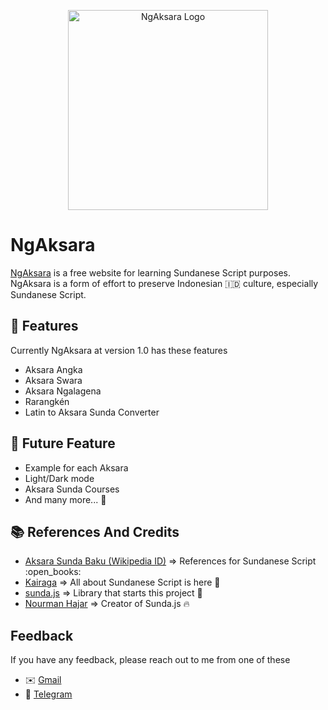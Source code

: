 <p align="center">
  <a href="https://ngaksara.vercel.app" target="blank"><img src="https://ngaksara.  vercel.app/assets/ngaksara-logo-8c7f11ec.png" width="320" alt="NgAksara Logo" /></a>
</p>

# NgAksara

[NgAksara](https://ngaksara.vercel.app/) is a free website for learning Sundanese Script purposes. NgAksara is a form of effort to preserve Indonesian :indonesia: culture, especially Sundanese Script.

## :rocket: Features

Currently NgAksara at version 1.0 has these features

- Aksara Angka
- Aksara Swara
- Aksara Ngalagena
- Rarangkén
- Latin to Aksara Sunda Converter

## :thought_balloon: Future Feature

- Example for each Aksara
- Light/Dark mode
- Aksara Sunda Courses
- And many more... :eyes:

## :books: References And Credits

- [Aksara Sunda Baku (Wikipedia ID)](https://id.wikipedia.org/wiki/Aksara_Sunda_Baku) => References for Sundanese Script :open_books:
- [Kairaga](https://www.kairaga.com/) => All about Sundanese Script is here :eyes:
- [sunda.js](https://github.com/masnormen/sunda.js) => Library that starts this project :rocket:
- [Nourman Hajar](https://github.com/masnormen) => Creator of Sunda.js :fire:

## Feedback

If you have any feedback, please reach out to me from one of these

- :envelope: [Gmail](mailto:gaaf0809@gmail.com)
- :iphone: [Telegram](https://web.telegram.org/k/#@gidachmad)
